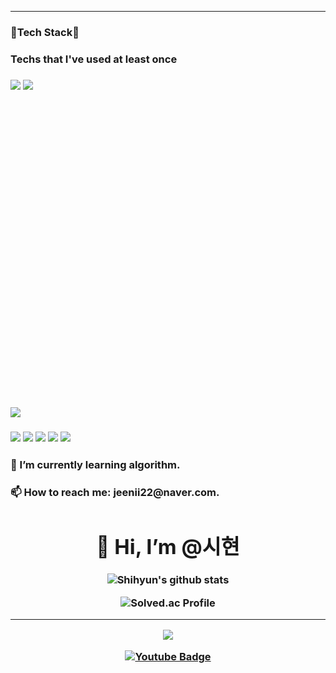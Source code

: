 

<!--
**shihyun-Lee/shihyun-Lee** is a ✨ _special_ ✨ repository because its `README.md` (this file) appears on your GitHub profile.

Here are some ideas to get you started:

- 🔭 I’m currently working on 
- 🌱 I’m currently learning algolithm.
- 👯 I’m looking to collaborate on ...
- 🤔 I’m looking for help with ...
- 💬 Ask me about ...
- 📫 How to reach me: jeenii22@naver.com.
- 😄 Pronouns: ...
- ⚡ Fun fact: ...
-->
<hr>
<h3>🔭Tech Stack🔭</a>
<h3>Techs that I've used at least once </a>
<h3>
<img src="https://img.shields.io/badge/Python-3766AB?style=for-the-badge&logo=Python&logoColor=white"/></a>
<img src="https://img.shields.io/badge/-007396?style=for-the-badge&logo=C&logoColor=white">
<svg role="img" viewBox="0 0 12 12" xmlns="http://www.w3.org/2000/svg"></svg>
<img src="https://img.shields.io/badge/JAVA-007396?style=for-the-badge&logo=java&logoColor=white">
</a>
<h3>
<img src="https://img.shields.io/badge/linux-FCC624?style=for-the-badge&logo=linux&logoColor=black">
<img src="https://img.shields.io/badge/javascript-F7DF1E?style=for-the-badge&logo=javascript&logoColor=black">
<img src="https://img.shields.io/badge/html-E34F26?style=for-the-badge&logo=html5&logoColor=white">
<img src="https://img.shields.io/badge/css-1572B6?style=for-the-badge&logo=css3&logoColor=white">

<img src="https://img.shields.io/badge/github-181717?style=for-the-badge&logo=github&logoColor=white">


<h3>🌱 I’m currently learning algorithm. </a>

<h3>📫 How to reach me: jeenii22@naver.com. </a>
<div align=center><h1>👋 Hi, I’m @시현 </h1></div>

<div align=center>

![Shihyun's github stats](https://github-readme-stats.vercel.app/api?username=shihyun-Lee&show_icons=true&theme=radical) 

![Solved.ac Profile](http://mazassumnida.wtf/api/v2/generate_badge?boj=jeenii22)

<hr>



</a> <a href="https://www.instagram.com/i_see_hyun__/">
    <img 
        src="http://img.shields.io/badge/-Instagram-black?style=flat&logo=Instagram&link=https://www.instagram.com/i_see_hyun__/"
        style="height : auto; margin-left : 10px; margin-right : 10px;"/>

</a>[![Youtube Badge](https://img.shields.io/badge/Youtube-ff0000?style=flat-square&logo=youtube&link=https://www.youtube.com/channel/UCaUwC7dqFCRRI230bICbYew)](https://www.youtube.com/channel/UCaUwC7dqFCRRI230bICbYew)
	

</div>
